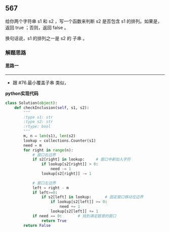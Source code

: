 ## 567

给你两个字符串 s1 和 s2 ，写一个函数来判断 s2 是否包含 s1 的排列。如果是，返回 true ；否则，返回 false 。

换句话说，s1 的排列之一是 s2 的 子串 。

### 解题思路

#### 思路一
****
- 跟 #76.最小覆盖子串 类似，

**python实现代码**
```python
class Solution(object):
    def checkInclusion(self, s1, s2):
        """
        :type s1: str
        :type s2: str
        :rtype: bool
        """
        m, n = len(s1), len(s2)
        lookup = collections.Counter(s1)
        need = m
        for right in range(n):
            # 窗口右边界
            if s2[right] in lookup:     # 窗口中新加入字符
                if lookup[s2[right]] > 0:
                    need -= 1
                lookup[s2[right]] -= 1
            
            # 窗口左边界
            left = right - m 
            if left>=0:
                if s2[left] in lookup:      # 固定窗口移动左边界
                    if lookup[s2[left]] >= 0: 
                        need += 1
                    lookup[s2[left]] += 1
            if need == 0:       # 找到满足题意的窗口
                return True
        return False
```

